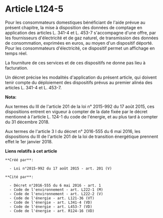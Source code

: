 # Article L124-5

Pour les consommateurs domestiques bénéficiant de l'aide prévue au présent chapitre, la mise à disposition des données de
comptage en application des articles L. 341-4 et L. 453-7 s'accompagne d'une offre, par les fournisseurs d'électricité et de
gaz naturel, de transmission des données de consommation, exprimées en euros, au moyen d'un dispositif déporté. Pour les
consommateurs d'électricité, ce dispositif permet un affichage en temps réel. 

La fourniture de ces services et de ces dispositifs ne donne pas lieu à facturation. 

Un décret précise les modalités d'application du présent article, qui doivent tenir compte du déploiement des dispositifs
prévus au premier alinéa des articles L. 341-4 et L. 453-7.

**Nota:**

Aux termes du III de l'article 201 de la loi n° 2015-992 du 17 août 2015, ces dispositions entrent en vigueur à compter de la
date fixée par le décret mentionné à l'article L. 124-1 du code de l'énergie, et au plus tard à compter du 31 décembre 2018.

Aux termes de l'article 3 I du décret n° 2016-555 du 6 mai 2016, les dispositions du III de l'article 201 de la loi de
transition énergétique prennent effet le 1er janvier 2018.

**Liens relatifs à cet article**

	**Créé par**:

	  - Loi n°2015-992 du 17 août 2015 - art. 201 (V)

	**Cité par**:

	  - Décret n°2016-555 du 6 mai 2016 - art. 1
	  - Code de l'environnement - art. L222-1 (M)
	  - Code de l'environnement - art. L222-2 (V)
	  - Code de l'énergie - art. L121-36 (VT)
	  - Code de l'énergie - art. L341-4 (VD)
	  - Code de l'énergie - art. L453-7 (VD)
	  - Code de l'énergie - art. R124-16 (VD)
